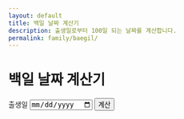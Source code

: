 ```yaml
---
layout: default
title: 백일 날짜 계산기
description: 출생일로부터 100일 되는 날짜를 계산합니다.
permalink: family/baegil/
---
```


# 백일 날짜 계산기
<div class="card" style="max-width:720px;margin:0 auto;">
  <form onsubmit="event.preventDefault(); b100();" style="margin-bottom:12px;">
    <label>출생일 <input type="date" id="dob100" required></label>
    <button type="submit" class="btn">계산</button>
  </form>

  <!-- 결과 박스: 전역 .result-box 사용 -->
  <div id="b100-out" class="result-box"></div>
</div>

<script>
// YYYY-MM-DD → 로컬 Date 생성 (UTC 파싱 회피)
function parseLocalDate(str){
  const [y,m,d] = str.split('-').map(n => parseInt(n,10));
  return new Date(y, m-1, d);
}
// YYYY-MM-DD 포맷
function fmt(date){
  const y = date.getFullYear();
  const m = String(date.getMonth()+1).padStart(2,'0');
  const d = String(date.getDate()).padStart(2,'0');
  return `${y}-${m}-${d}`;
}

function b100(){
  const val = document.getElementById('dob100').value;
  const out = document.getElementById('b100-out');
  if(!val){
    out.classList.add('show');
    out.innerHTML = '⚠️ 출생일을 선택해주세요.';
    return;
  }

  const birth = parseLocalDate(val);

  // 관습적 백일: 출생일 포함 계산(출생일을 1일로 보아 +99일)
  const incl = new Date(birth);
  incl.setDate(incl.getDate() + 99);

  // 단순 +100일(출생 다음 날을 1일로 보는 방식)
  const excl = new Date(birth);
  excl.setDate(excl.getDate() + 100);

  out.classList.add('show');
  out.innerHTML = `
    🎉 <strong>백일(출생일 포함 계산, +99일):</strong> ${fmt(incl)}<br>
    📅 <strong>+100일(출생 다음 날부터 계산):</strong> ${fmt(excl)}<br>
    <small style="color:#64748b">* 지역/가정별 관습에 따라 표기 방식이 다를 수 있습니다.</small>
  `;
}
</script>

